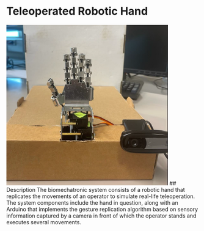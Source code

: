 # Teleoperated Robotic Hand
<img src="Front View.jpeg" alt="Hand" title="Hand">
## Description
The biomechatronic system consists of a robotic hand that replicates the movements of an
operator to simulate real-life teleoperation. The system components include the hand in question, 
along with an Arduino that implements the gesture replication algorithm based on sensory information 
captured by a camera in front of which the operator stands and executes several movements.

